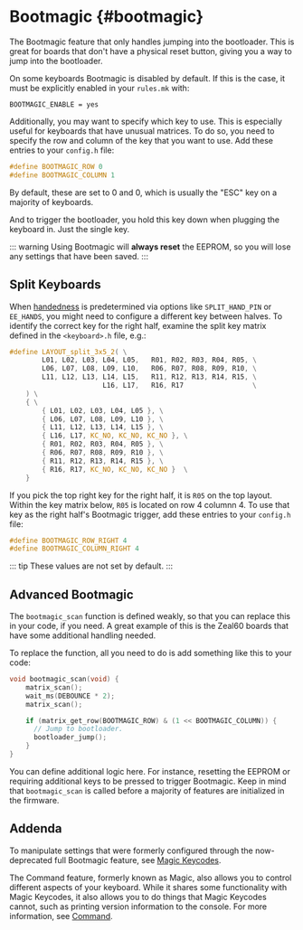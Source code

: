 # Bootmagic {#bootmagic}

The Bootmagic feature that only handles jumping into the bootloader. This is great for boards that don't have a physical reset button, giving you a way to jump into the bootloader.

On some keyboards Bootmagic is disabled by default. If this is the case, it must be explicitly enabled in your `rules.mk` with:

```make
BOOTMAGIC_ENABLE = yes
```

Additionally, you may want to specify which key to use. This is especially useful for keyboards that have unusual matrices. To do so, you need to specify the row and column of the key that you want to use. Add these entries to your `config.h` file:

```c
#define BOOTMAGIC_ROW 0
#define BOOTMAGIC_COLUMN 1
```

By default, these are set to 0 and 0, which is usually the "ESC" key on a majority of keyboards.

And to trigger the bootloader, you hold this key down when plugging the keyboard in. Just the single key.

::: warning
Using Bootmagic will **always reset** the EEPROM, so you will lose any settings that have been saved.
:::

## Split Keyboards

When [handedness](split_keyboard#setting-handedness) is predetermined via options like `SPLIT_HAND_PIN` or `EE_HANDS`, you might need to configure a different key between halves. To identify the correct key for the right half, examine the split key matrix defined in the `<keyboard>.h` file, e.g.:

```c
#define LAYOUT_split_3x5_2( \
        L01, L02, L03, L04, L05,   R01, R02, R03, R04, R05, \
        L06, L07, L08, L09, L10,   R06, R07, R08, R09, R10, \
        L11, L12, L13, L14, L15,   R11, R12, R13, R14, R15, \
                       L16, L17,   R16, R17                 \
    ) \
    { \
        { L01, L02, L03, L04, L05 }, \
        { L06, L07, L08, L09, L10 }, \
        { L11, L12, L13, L14, L15 }, \
        { L16, L17, KC_NO, KC_NO, KC_NO }, \
        { R01, R02, R03, R04, R05 }, \
        { R06, R07, R08, R09, R10 }, \
        { R11, R12, R13, R14, R15 }, \
        { R16, R17, KC_NO, KC_NO, KC_NO }  \
    }
```

If you pick the top right key for the right half, it is `R05` on the top layout. Within the key matrix below, `R05` is located on row 4 columnn 4. To use that key as the right half's Bootmagic trigger, add these entries to your `config.h` file:

```c
#define BOOTMAGIC_ROW_RIGHT 4
#define BOOTMAGIC_COLUMN_RIGHT 4
```

::: tip
These values are not set by default.
:::

## Advanced Bootmagic

The `bootmagic_scan` function is defined weakly, so that you can replace this in your code, if you need. A great example of this is the Zeal60 boards that have some additional handling needed.

To replace the function, all you need to do is add something like this to your code:

```c
void bootmagic_scan(void) {
    matrix_scan();
    wait_ms(DEBOUNCE * 2);
    matrix_scan();

    if (matrix_get_row(BOOTMAGIC_ROW) & (1 << BOOTMAGIC_COLUMN)) {
      // Jump to bootloader.
      bootloader_jump();
    }
}
```

You can define additional logic here. For instance, resetting the EEPROM or requiring additional keys to be pressed to trigger Bootmagic. Keep in mind that `bootmagic_scan` is called before a majority of features are initialized in the firmware.

## Addenda

To manipulate settings that were formerly configured through the now-deprecated full Bootmagic feature, see [Magic Keycodes](../keycodes_magic).

The Command feature, formerly known as Magic, also allows you to control different aspects of your keyboard. While it shares some functionality with Magic Keycodes, it also allows you to do things that Magic Keycodes cannot, such as printing version information to the console. For more information, see [Command](command).
